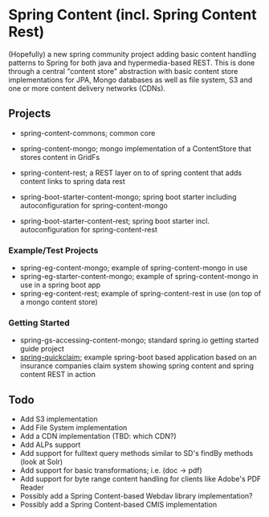 # Spring Content (incl. Spring Content Rest)

(Hopefully) a new spring community project adding basic content handling patterns to Spring for both java and hypermedia-based REST.  This is done through a central "content store" abstraction with basic content store implementations for JPA, Mongo databases as well as file system, S3 and one or more content delivery networks (CDNs).

## Projects

- spring-content-commons; common core
- spring-content-mongo; mongo implementation of a ContentStore that stores content in GridFs
- spring-content-rest; a REST layer on to of spring content that adds content links to spring data rest

- spring-boot-starter-content-mongo; spring boot starter including autoconfiguration for spring-content-mongo
- spring-boot-starter-content-rest; spring boot starter incl. autoconfiguration for spring-content-rest

### Example/Test Projects
- spring-eg-content-mongo; example of spring-content-mongo in use
- spring-eg-starter-content-mongo; example of spring-content-mongo in use in a spring boot app
- spring-eg-content-rest; example of spring-content-rest in use (on top of a mongo content store)

### Getting Started
- spring-gs-accessing-content-mongo; standard spring.io getting started guide project
- [spring-quickclaim](https://bitbucket.org/paulcwarren/spring-content/src/ef9e0716a56310fac5e6390233a6cd73ad4a28e8/spring-gs-content-quickclaim/readme.md?at=master); example spring-boot based application based on an insurance companies claim system showing spring content and spring content REST in action

## Todo
- Add S3 implementation
- Add File System implementation
- Add a CDN implementation (TBD: which CDN?)
- Add ALPs support
- Add support for fulltext query methods similar to SD's findBy methods (look at Solr)
- Add support for basic transformations; i.e. (doc -> pdf)
- Add support for byte range content handling for clients like Adobe's PDF Reader
- Possibly add a Spring Content-based Webdav library implementation?
- Possibly add a Spring Content-based CMIS implementation

